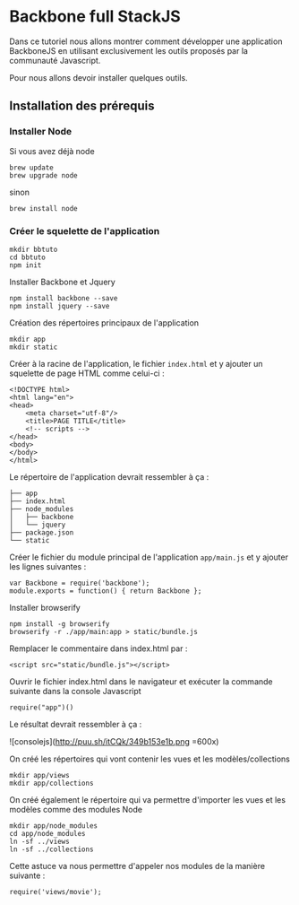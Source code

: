 Backbone full StackJS
=====================

Dans ce tutoriel nous allons montrer comment développer une application BackboneJS en utilisant exclusivement les outils proposés par la communauté Javascript.

Pour nous allons devoir installer quelques outils.

Installation des prérequis
--------------------------
### Installer Node

Si vous avez déjà node

	brew update
	brew upgrade node
	
sinon

	brew install node
	
### Créer le squelette de l'application

	mkdir bbtuto
	cd bbtuto
	npm init

Installer Backbone et Jquery

	npm install backbone --save
	npm install jquery --save

Création des répertoires principaux de l'application

	mkdir app
	mkdir static

Créer à la racine de l'application, le fichier `index.html` et y ajouter un squelette de page HTML comme celui-ci :
	
	<!DOCTYPE html>	<html lang="en">	<head>		<meta charset="utf-8"/>		<title>PAGE TITLE</title>		<!-- scripts -->	</head>	<body>	</body>	</html>Le répertoire de l'application devrait ressembler à ça : 
	├── app
	├── index.html
	├── node_modules
	│   ├── backbone
	│   └── jquery
	├── package.json
	└── static	Créer le fichier du module principal de l'application `app/main.js` et y ajouter les lignes suivantes : 
	var Backbone = require('backbone');	module.exports = function() { return Backbone };Installer browserify	npm install -g browserify	browserify -r ./app/main:app > static/bundle.js	
Remplacer le commentaire dans index.html par :

	<script src="static/bundle.js"></script>Ouvrir le fichier index.html dans le navigateur et exécuter la commande suivante dans la console Javascript
	require("app")()
Le résultat devrait ressembler à ça :
![consolejs](http://puu.sh/itCQk/349b153e1b.png =600x)
On créé les répertoires qui vont contenir les vues et les modèles/collections
	mkdir app/views	mkdir app/collections	
On créé également le répertoire qui va permettre d'importer les vues et les modèles comme des modules Node	
	mkdir app/node_modules
	cd app/node_modules
	ln -sf ../views
	ln -sf ../collections	
Cette astuce va nous permettre d'appeler nos modules de la manière suivante :

	require('views/movie');	